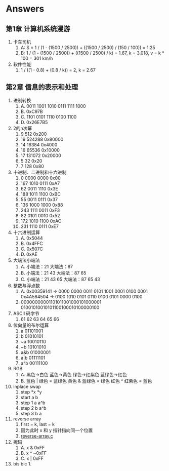# Answers

## 第1章 计算机系统漫游

1. 卡车司机
    1. A: S = 1 / (1 - (1500 / 2500)) + ((1500 / 2500) / (150 / 100)) = 1.25
    1. B: 1 / (1 - (1500 / 2500)) + ((1500 / 2500) / k) = 1.67, k = 3.018, v = k * 100 = 301 km/h
1. 软件性能
    1. 1 / ((1 - 0.8) + (0.8 / k)) = 2, k = 2.67

## 第2章 信息的表示和处理

1. 进制转换
    1. A. 0011 1001 1010 0111 1111 1000
    1. B. 0xC97B
    1. C. 1101 0101 1110 0100 1100
    1. D. 0x26E7B5
1. 2的n次幂
    1. 9    512     0x200
    1. 19   524288  0x80000
    1. 14   16384   0x4000
    1. 16   65536   0x10000
    1. 17   131072  0x20000
    1. 5    32      0x20
    1. 7    128     0x80
1. 十进制、二进制和十六进制
    1. 0    0000 0000   0x00
    1. 167  1010 0111   0xA7
    1. 62   0011 1110   0x3E
    1. 188  1011 1100   0xBC
    1. 55   0011 0111   0x37
    1. 136  1000 1000   0x88
    1. 243  1111 0011   0xF3
    1. 82   0101 0010   0x52
    1. 172  1010 1100   0xAC
    1. 231  1110 0111   0xE7
1. 十六进制运算
    1. A. 0x5044
    1. B. 0x4FFC
    1. C. 0x507C
    1. D. 0xAE
1. 大端法小端法
    1. A. 小端法：21        大端法：87
    1. B. 小端法：21 43     大端法：87 65
    1. C. 小端法：21 43 65  大端法：87 65 43
1. 整数与浮点数
    1. A. 0x00359141 -> 0000 0000 0011 0101 1001 0001 0100 0001
          0x4A564504 -> 0100 1010 0101 0110 0100 0101 0000 0100
    1. 00000000001101011001000101000001
         01001010010101100100010100000100
1. ASCII 码字节
    1. 61 62 63 64 65 66
1. 位向量的布尔运算
    1. a    01101001
    1. b    01010101
    1. ~a   10010110
    1. ~b   10101010
    1. a&b  01000001
    1. a|b  01111101
    1. a^b  00111100
1. RGB
    1. A. 黑色->白色 蓝色->黄色 绿色->红紫色 蓝绿色->红色
    1. B. 蓝色 | 绿色 = 蓝绿色    黄色 & 蓝绿色 = 绿色    红色 ^ 红紫色 = 蓝色
1. inplace swap
    1. step     \*x  \*y
    1. start    a   b
    1. step 1   a   a^b
    1. step 2   b   a^b
    1. step 3   b   a
1. reverse array
    1. first = k, last = k
    1. 因为此时 x 和 y 指针指向同一个位置
    1. [reverse-array.c](reverse-array.c)
1. 掩码
    1. A. x & 0xFF
    1. B. x ^ ~0xFF
    1. C. x | 0xFF
1. bis bic
    1. 